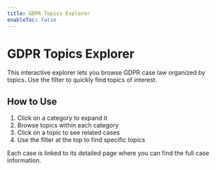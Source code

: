 ```yaml
---
title: GDPR Topics Explorer
enableToc: false
---
```


# GDPR Topics Explorer

This interactive explorer lets you browse GDPR case law organized by topics. Use the filter to quickly find topics of interest.

<TopicExplorer />

## How to Use

1. Click on a category to expand it
2. Browse topics within each category
3. Click on a topic to see related cases
4. Use the filter at the top to find specific topics

Each case is linked to its detailed page where you can find the full case information. 